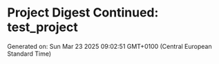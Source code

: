 # Project Digest Continued: test_project
Generated on: Sun Mar 23 2025 09:02:51 GMT+0100 (Central European Standard Time)

